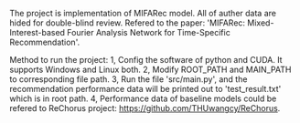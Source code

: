 The project is implementation of MIFARec model. All of auther data are hided for double-blind review.
Refered to the paper: 'MIFARec: Mixed-Interest-based Fourier Analysis Network for Time-Specific Recommendation'.

Method to run the project:
1, Config the software of python and CUDA. It supports Windows and Linux both.
2, Modify ROOT_PATH and MAIN_PATH to corresponding file path.
3, Run the file 'src/main.py', and the recommendation performance data will be printed out to 'test_result.txt' which is in root path.
4, Performance data of baseline models could be refered to ReChorus project: https://github.com/THUwangcy/ReChorus.

